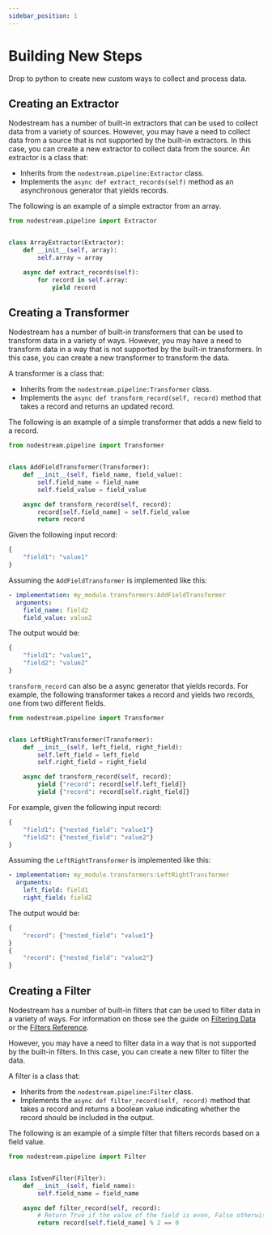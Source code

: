 ```yaml
---
sidebar_position: 1
---
```


# Building New Steps
Drop to python to create new custom ways to collect and process data.

## Creating an Extractor

Nodestream has a number of built-in extractors that can be used to collect data from a variety of sources.
However, you may have a need to collect data from a source that is not supported by the built-in extractors.
In this case, you can create a new extractor to collect data from the source.
An extractor is a class that:
- Inherits from the `nodestream.pipeline:Extractor` class.
- Implements the `async def extract_records(self)` method as an asynchronous generator that yields records.

The following is an example of a simple extractor from an array.

```python
from nodestream.pipeline import Extractor


class ArrayExtractor(Extractor):
    def __init__(self, array):
        self.array = array

    async def extract_records(self):
        for record in self.array:
            yield record
```


## Creating a Transformer

Nodestream has a number of built-in transformers that can be used to transform data in a variety of ways.
However, you may have a need to transform data in a way that is not supported by the built-in transformers.
In this case, you can create a new transformer to transform the data.

A transformer is a class that:
- Inherits from the `nodestream.pipeline:Transformer` class.
- Implements the `async def transform_record(self, record)` method that takes a record and returns an updated record.

The following is an example of a simple transformer that adds a new field to a record.

```python
from nodestream.pipeline import Transformer


class AddFieldTransformer(Transformer):
    def __init__(self, field_name, field_value):
        self.field_name = field_name
        self.field_value = field_value

    async def transform_record(self, record):
        record[self.field_name] = self.field_value
        return record
```

Given the following input record:

```python
{
    "field1": "value1"
}
```

Assuming the `AddFieldTransformer` is implemented like this:

```yaml
- implementation: my_module.transformers:AddFieldTransformer
  arguments:
    field_name: field2
    field_value: value2
```

The output would be:

```python
{
    "field1": "value1",
    "field2": "value2"
}
```

`transform_record` can also be a async generator that yields records.
For example, the following transformer takes a record and yields two records, one from two different fields.


```python
from nodestream.pipeline import Transformer


class LeftRightTransformer(Transformer):
    def __init__(self, left_field, right_field):
        self.left_field = left_field
        self.right_field = right_field

    async def transform_record(self, record):
        yield {"record": record[self.left_field]}
        yield {"record": record[self.right_field]}

```

For example, given the following input record:

```python
{
    "field1": {"nested_field": "value1"}
    "field2": {"nested_field": "value2"}
}
```

Assuming the `LeftRightTransformer` is implemented like this:

```yaml
- implementation: my_module.transformers:LeftRightTransformer
  arguments:
    left_field: field1
    right_field: field2
```

The output would be:

```python
{
    "record": {"nested_field": "value1"}
}
{
    "record": {"nested_field": "value2"}
}
```

## Creating a Filter

Nodestream has a number of built-in filters that can be used to filter data in a variety of ways.
For information on those see the guide on [Filtering Data](../tutorials-intermediate/filtering-data.md) or the [Filters Reference](../reference/filters.md).

However, you may have a need to filter data in a way that is not supported by the built-in filters.
In this case, you can create a new filter to filter the data.

A filter is a class that:

- Inherits from the `nodestream.pipeline:Filter` class.
- Implements the `async def filter_record(self, record)` method that takes a record and returns a boolean value indicating whether the record should be included in the output.

The following is an example of a simple filter that filters records based on a field value.

```python
from nodestream.pipeline import Filter


class IsEvenFilter(Filter):
    def __init__(self, field_name):
        self.field_name = field_name

    async def filter_record(self, record):
        # Return True if the value of the field is even, False otherwise
        return record[self.field_name] % 2 == 0
```
